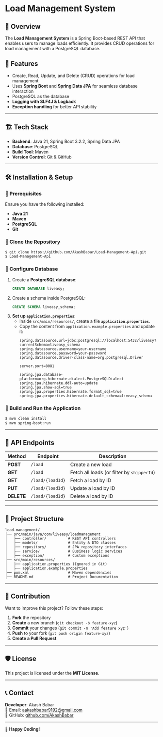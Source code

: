 # Load Management System

## 📌 Overview
The **Load Management System** is a Spring Boot-based REST API that enables users to manage loads efficiently. It provides CRUD operations for load management with a PostgreSQL database.

## 🚀 Features
- Create, Read, Update, and Delete (CRUD) operations for load management
- Uses **Spring Boot** and **Spring Data JPA** for seamless database interaction
- PostgreSQL as the database
- **Logging with SLF4J & Logback**
- **Exception handling** for better API stability

---

## 🏗️ Tech Stack
- **Backend**: Java 21, Spring Boot 3.2.2, Spring Data JPA
- **Database**: PostgreSQL
- **Build Tool**: Maven
- **Version Control**: Git & GitHub

---

## 🛠️ Installation & Setup
### 🔹 Prerequisites
Ensure you have the following installed:
- **Java 21**
- **Maven**
- **PostgreSQL**
- **Git**

### 🔹 Clone the Repository
```sh
$ git clone https://github.com/AkashBabar/Load-Management-Api.git
$ Load-Management-Api
```

### 🔹 Configure Database
1. Create a **PostgreSQL database**:
   ```sql
   CREATE DATABASE liveasy;
   ```
2. Create a schema inside PostgreSQL:
   ```sql
   CREATE SCHEMA liveasy_schema;
   ```
3. **Set up `application.properties`**:
   - Inside `src/main/resources/`, create a file **`application.properties`**.
   - Copy the content from `application.example.properties` and update it:
     ```properties
     spring.datasource.url=jdbc:postgresql://localhost:5432/liveasy?currentSchema=liveasy_schema
     spring.datasource.username=your-username
     spring.datasource.password=your-password
     spring.datasource.driver-class-name=org.postgresql.Driver

     server.port=8081

     spring.jpa.database-platform=org.hibernate.dialect.PostgreSQLDialect
     spring.jpa.hibernate.ddl-auto=update
     spring.jpa.show-sql=true
     spring.jpa.properties.hibernate.format_sql=true
     spring.jpa.properties.hibernate.default_schema=liveasy_schema
     ```

### 🔹 Build and Run the Application
```sh
$ mvn clean install
$ mvn spring-boot:run
```

---

## 📌 API Endpoints

| Method | Endpoint | Description |
|--------|----------|-------------|
| **POST** | `/load` | Create a new load |
| **GET** | `/load` | Fetch all loads (or filter by `shipperId`) |
| **GET** | `/load/{loadId}` | Fetch a load by ID |
| **PUT** | `/load/{loadId}` | Update a load by ID |
| **DELETE** | `/load/{loadId}` | Delete a load by ID |

---

## 📂 Project Structure
```
load-management/
│── src/main/java/com/liveasy/loadmanagement
│   ├── controller/          # REST API controllers
│   ├── models/              # Entity & DTO classes
│   ├── repository/          # JPA repository interfaces
│   ├── service/             # Business logic services
│   ├── exception/           # Custom exceptions
│── src/main/resources/
│   ├── application.properties (Ignored in Git)
│   ├── application.example.properties
│── pom.xml                  # Maven dependencies
│── README.md                # Project Documentation
```

---

## 📜 Contribution
Want to improve this project? Follow these steps:
1. **Fork** the repository
2. **Create** a new branch (`git checkout -b feature-xyz`)
3. **Commit** your changes (`git commit -m 'Add feature xyz'`)
4. **Push** to your fork (`git push origin feature-xyz`)
5. **Create a Pull Request**

---

## 🛡️ License
This project is licensed under the **MIT License**.

---

## 📞 Contact
**Developer**: Akash Babar  
📧 Email: [aakashbabar9192@gmail.com](aakashbabar9192@gmail.com)  
🔗 GitHub: [github.com/AkashBabar](https://github.com/AkashBabar)  

---

🚀 **Happy Coding!**

